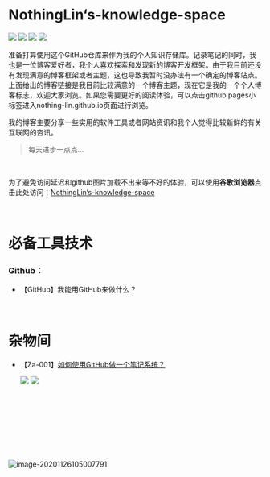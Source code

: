 # NothingLin‘s-knowledge-space

![](https://NothingLin.coding.net/p/picture/d/picture/git/raw/master/2020/12/29/20201229203912.png) [![](https://img.shields.io/badge/NothingLin-我的个人博客-green?style=plastic&logo=Hexo)](https://www.nothinglin.ml/)   [![](https://img.shields.io/badge/github-pages浏览-teal?style=plastic&logo=Github)](https://nothing-lin.github.io/NothingLin-s-knowledge-space/)  [![](https://img.shields.io/badge/最后更新于-2020/12/29-blue?style=plastic&logo=WakaTime)]()

准备打算使用这个GitHub仓库来作为我的个人知识存储库。记录笔记的同时，我也是一位博客爱好者，我个人喜欢探索和发现新的博客开发框架。由于我目前还没有发现满意的博客框架或者主题，这也导致我暂时没办法有一个确定的博客站点。上面给出的博客链接是我目前比较满意的一个博客主题，现在它是我的一个个人博客标志，欢迎大家浏览。如果您需要更好的阅读体验，可以点击github pages小标签进入nothing-lin.github.io页面进行浏览。

我的博客主要分享一些实用的软件工具或者网站资讯和我个人觉得比较新鲜的有关互联网的咨讯。

> 每天进步一点点...



<br>

 

为了避免访问延迟和github图片加载不出来等不好的体验，可以使用**谷歌浏览器**点击此处访问：[NothingLin‘s-knowledge-space](https://cdn.fobzs.com/-----https://github.com/Nothing-lin/NothingLin-s-knowledge-space)



<br>



# 必备工具技术

### Github：

- 【GitHub】我能用GitHub来做什么？



<br>



# 杂物间

- 【Za-001】[如何使用GitHub做一个笔记系统？](https://github.com/nothing-lin/NothingLin-s-knowledge-space/blob/main/杂物间/如何使用GitHub做一个笔记库？.md)

     [![](https://img.shields.io/badge/github【推荐】-pagesCDN浏览-inactive?style=plastic&logo=Github)](https://cdn.fobzs.com/-----https://nothing-lin.github.io/NothingLin-s-knowledge-space/杂物间/如何使用GitHub做一个笔记库？)  [![](https://img.shields.io/badge/github-pages浏览-teal?style=plastic&logo=Github)](https://nothing-lin.github.io/NothingLin-s-knowledge-space/杂物间/如何使用GitHub做一个笔记库？)



<br>

 <br>

 <br>

 <br>

 <br>

 <br>

 <br>

 

![image-20201126105007791](https://nothinglin.coding.net/p/picture/d/picture/git/raw/master/2020/11/26/20201126105010.png)
